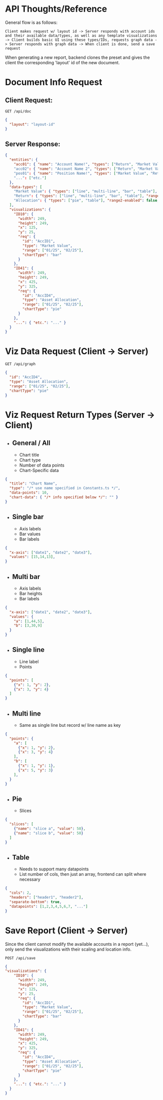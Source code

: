 # API Thoughts/Reference
General flow is as follows:

`
Client makes request w/ layout id -> Server responds with account ids and their available data/types, as well as any template visualizations
-> Client builds basic UI using these types/IDs, requests graph data
-> Server responds with graph data -> When client is done, send a save request
`

When generating a new report, backend clones the preset and gives the client the corresponding 'layout' id of the new document.

# Document Info Request
## Client Request:
`GET /api/doc`
```json
{
  "layout": "layout-id"
}
```
## Server Response:
```json
{
  "entities": {
    "acc01": { "name": "Account Name!", "types": ["Return", "Market Value", "Allocation"] }
    "acc02": { "name": "Account Name 2", "types": ["Return", "Market Value", "Allocation"] }
    "pos01": { "name": "Position Name!", "types": ["Market Value", "Return"], "parent": "acc01" }
    "...": ["etc."]
  },
  "data-types": [
    "Market Value": { "types": ["line", "multi-line", "bar", "table"], "range2-enabled": true, "can-be-multiple": true },
    "Return": { "types": ["line", "multi-line", "bar", "table"], "range2-enabled": true, "can-be-multiple": true },
    "Allocation": { "types": ["pie", "table"], "range2-enabled": false, "can-be-multiple": false }
  ],
  "visualizations": {
    "ID10": {
      "width": 249,
      "height": 249,
      "x": 125,
      "y": 25,
      "req": {
        "id": "AccID1",
        "type": "Market Value",
        "range": ["01/25", "02/25"],
        "chartType": "bar"
      }
    },
    "ID41": {
      "width": 249,
      "height": 249,
      "x": 425,
      "y": 325,
      "req": {
        "id": "AccID4",
        "type": "Asset Allocation",
        "range": ["01/25", "02/25"],
        "chartType": "pie"
      }
    },
    "...": { "etc.": "..." }
  }
}
```

# Viz Data Request (Client -> Server)
`GET /api/graph`
```json
{
  "id": "AccID4",
  "type": "Asset Allocation",
  "range": ["01/25", "02/25"],
  "chartType": "pie"
}
```

# Viz Request Return Types (Server -> Client)
- ## General / All
  - Chart title
  - Chart type
  - Number of data points
  - Chart-Specific data
```json
{
  "title": "Chart Name",
  "type": "/* use name specified in Constants.ts */",
  "data-points": 10,
  "chart-data": { "/* info specified below */": "" }
}
```
- ## Single bar
  - Axis labels
  - Bar values
  - Bar labels
```json
{
  "x-axis": ["date1", "date2", "date3"],
  "values": [15,14,13],
}
```
- ## Multi bar
  - Axis labels
  - Bar heights
  - Bar labels
```json
{
  "x-axis": ["date1", "date2", "date3"],
  "values": {
    "a": [1,44,5],
    "b": [3,30,9]
  }
}
```
- ## Single line
  - Line label
  - Points
```json
{
  "points": [
    {"x": 1, "y": 2},
    {"x": 3, "y": 4}
  ]
}
```
- ## Multi line
  - Same as single line but record w/ line name as key
```json
{
  "points": {
    "a": [
      {"x": 1, "y": 2},
      {"x": 3, "y": 4}
    ],
    "b": [
      {"x": 1, "y": 1},
      {"x": 5, "y": 3}
    ],
  }
}
```
- ## Pie
  - Slices
```json
{
  "slices": [
    {"name": "slice a", "value": 50},
    {"name": "slice b", "value": 50}
  ]
}
```
- ## Table
  - Needs to support many datapoints
  - List number of cols, then just an array, frontend can split where necessary
```json
{
  "cols": 2,
  "headers": ["header1", "header2"],
  "separate-bottom": true,
  "datapoints": [1,2,3,4,5,6,7, "..."]
}
```

# Save Report (Client -> Server)
Since the client cannot modify the available accounts in a report (yet...), only send the visualizations
with their scaling and location info.

`POST /api/save`
```json
{
"visualizations": {
    "ID10": {
      "width": 249,
      "height": 249,
      "x": 125,
      "y": 25,
      "req": {
        "id": "AccID1",
        "type": "Market Value",
        "range": ["01/25", "02/25"],
        "chartType": "bar"
      }
    },
    "ID41": {
      "width": 249,
      "height": 249,
      "x": 425,
      "y": 325,
      "req": {
        "id": "AccID4",
        "type": "Asset Allocation",
        "range": ["01/25", "02/25"],
        "chartType": "pie"
      }
    },
    "...": { "etc.": "..." }
  }
}
